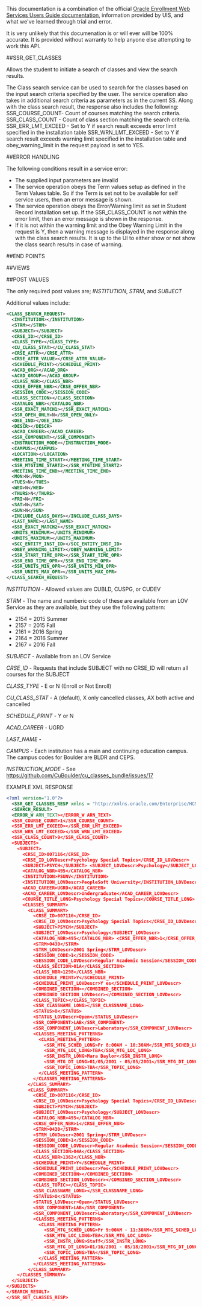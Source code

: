
This documentation is a combination of the official [Oracle Enrollment Web Services Users Guide documentation](https://github.com/CuBoulder/cu_classes_bundle/blob/2a2/Enrollment%20Web%20Services%20Users%20Guide.pdf), information provided by UIS, and what we've learned through trial and error.  

It is very unlikely that this documenation is or will ever will be 100% accurate.  It is provided without warranty to help anyone else attempting to work this API.  

##SSR_GET_CLASSES

Allows the student to initiate a search of classes and view the search results.

The Class search service can be used to search for the classes based on the input search criteria specified by the user. The service operation also takes in additional search criteria as parameters as in the current SS. Along with the class search result, the response also includes the following: SSR_COURSE_COUNT- Count of courses matching the search criteria. SSR_CLASS_COUNT - Count of class section matching the search criteria. SSR_ERR_LMT_EXCEED - Set to Y if search result exceeds error limit specified in the installation table
SSR_WRN_LMT_EXCEED - Set to Y if search result exceeds warning limit specified in the installation table and obey_warning_limit in the request payload is set to YES.

##ERROR HANDLING

The following conditions result in a service error:
* The supplied input parameters are invalid
* The service operation obeys the Term values setup as defined in the
Term Values table. So if the Term is set not to be available for self
service users, then an error message is shown.
* The service operation obeys the Error/Warning limit as set in Student
Record Installation set up. If the SSR_CLASS_COUNT is not within
the error limit, then an error message is shown in the response.
* If it is not within the warning limit and the Obey Warning Limit in the
request is Y, then a warning message is displayed in the response along with the class search results. It is up to the UI to either show or not show the class search results in case of warning.

##END POINTS

##VIEWS

##POST VALUES

The only required post values are; *INSTITUTION*, *STRM*, and *SUBJECT*

Additional values include:

```xml
<CLASS_SEARCH_REQUEST>
  <INSTITUTION></INSTITUTION> 
  <STRM></STRM>
  <SUBJECT></SUBJECT>
  <CRSE_ID></CRSE_ID> 
  <CLASS_TYPE></CLASS_TYPE>
  <CU_CLASS_STAT></CU_CLASS_STAT>
  <CRSE_ATTR></CRSE_ATTR> 
  <CRSE_ATTR_VALUE></CRSE_ATTR_VALUE>
  <SCHEDULE_PRINT></SCHEDULE_PRINT> 
  <ACAD_ORG></ACAD_ORG> 
  <ACAD_GROUP></ACAD_GROUP>
  <CLASS_NBR></CLASS_NBR>
  <CRSE_OFFER_NBR></CRSE_OFFER_NBR>
  <SESSION_CODE></SESSION_CODE>
  <CLASS_SECTION></CLASS_SECTION>
  <CATALOG_NBR></CATALOG_NBR>
  <SSR_EXACT_MATCH1></SSR_EXACT_MATCH1>
  <SSR_OPEN_ONLY>N</SSR_OPEN_ONLY>
  <OEE_IND></OEE_IND>
  <DESCR></DESCR>
  <ACAD_CAREER></ACAD_CAREER>
  <SSR_COMPONENT></SSR_COMPONENT>
  <INSTRUCTION_MODE></INSTRUCTION_MODE>
  <CAMPUS></CAMPUS>
  <LOCATION></LOCATION>
  <MEETING_TIME_START></MEETING_TIME_START>
  <SSR_MTGTIME_START2></SSR_MTGTIME_START2>
  <MEETING_TIME_END></MEETING_TIME_END>
  <MON>N</MON>
  <TUES>N</TUES>
  <WED>N</WED>
  <THURS>N</THURS>
  <FRI>N</FRI>
  <SAT>N</SAT>
  <SUN>N</SUN>
  <INCLUDE_CLASS_DAYS></INCLUDE_CLASS_DAYS>
  <LAST_NAME></LAST_NAME>
  <SSR_EXACT_MATCH2></SSR_EXACT_MATCH2>
  <UNITS_MINIMUM></UNITS_MINIMUM>
  <UNITS_MAXIMUM></UNITS_MAXIMUM>
  <SCC_ENTITY_INST_ID></SCC_ENTITY_INST_ID>
  <OBEY_WARNING_LIMIT></OBEY_WARNING_LIMIT>
  <SSR_START_TIME_OPR></SSR_START_TIME_OPR>
  <SSR_END_TIME_OPR></SSR_END_TIME_OPR>
  <SSR_UNITS_MIN_OPR></SSR_UNITS_MIN_OPR>
  <SSR_UNITS_MAX_OPR></SSR_UNITS_MAX_OPR>
</CLASS_SEARCH_REQUEST>
```

*INSTITUTION* - Allowed values are CUBLD, CUSPG, or CUDEV

*STRM* - The name and numberic code of these are available from an LOV Service as they are available, but they use the following pattern:

* 2154 = 2015 Summer
* 2157 = 2015 Fall
* 2161 = 2016 Spring
* 2164 = 2016 Summer
* 2167 = 2016 Fall

*SUBJECT* - Available from an LOV Service

*CRSE_ID* - Requests that include SUBJECT with no CRSE_ID will return all courses for the SUBJECT

*CLASS_TYPE* - E or N (Enroll or Not Enroll)

*CU_CLASS_STAT* - A (default), X only cancelled classes, AX both active and cancelled

*SCHEDULE_PRINT* - Y or N

*ACAD_CAREER* - UGRD

*LAST_NAME* - 

*CAMPUS* - Each institution has a main and continuing education campus.  The campus codes for Boulder are BLDR and CEPS.

*INSTRUCTION_MODE* - See https://github.com/CuBoulder/cu_classes_bundle/issues/17

EXAMPLE XML RESPONSE

```xml
<?xml version="1.0"?>
  <SSR_GET_CLASSES_RESP xmlns = "http://xmlns.oracle.com/Enterprise/HCM/services">
  <SEARCH_RESULT>
  <ERROR_W ARN_TEXT></ERROR_W ARN_TEXT> 
  <SSR_COURSE_COUNT>1</SSR_COURSE_COUNT> 
  <SSR_ERR_LMT_EXCEED></SSR_ERR_LMT_EXCEED> 
  <SSR_WRN_LMT_EXCEED></SSR_WRN_LMT_EXCEED>
  <SSR_CLASS_COUNT>9</SSR_CLASS_COUNT> 
  <SUBJECTS>
    <SUBJECT>
      <CRSE_ID>007116</CRSE_ID>
      <CRSE_ID_LOVDescr>Psychology Special Topics</CRSE_ID_LOVDescr>
      <SUBJECT>PSYCH</SUBJECT> <SUBJECT_LOVDescr>Psychology</SUBJECT_LOVDescr>
      <CATALOG_NBR>495</CATALOG_NBR>
      <INSTITUTION>PSUNV</INSTITUTION>
      <INSTITUTION_LOVDescr>PeopleSoft University</INSTITUTION_LOVDescr>
      <ACAD_CAREER>UGRD</ACAD_CAREER>
      <ACAD_CAREER_LOVDescr>Undergraduate</ACAD_CAREER_LOVDescr>
      <COURSE_TITLE_LONG>Psychology Special Topics</COURSE_TITLE_LONG>
      <CLASSES_SUMMARY>
        <CLASS_SUMMARY>
          <CRSE_ID>007116</CRSE_ID>
          <CRSE_ID_LOVDescr>Psychology Special Topics</CRSE_ID_LOVDescr>
          <SUBJECT>PSYCH</SUBJECT>
          <SUBJECT_LOVDescr>Psychology</SUBJECT_LOVDescr>
          <CATALOG_NBR>495</CATALOG_NBR> <CRSE_OFFER_NBR>1</CRSE_OFFER_NBR>
          <STRM>0430</STRM>
          <STRM_LOVDescr>2001 Spring</STRM_LOVDescr>
          <SESSION_CODE>1</SESSION_CODE>
          <SESSION_CODE_LOVDescr>Regular Academic Session</SESSION_CODE_LOVDescr>
          <CLASS_SECTION>01A</CLASS_SECTION>
          <CLASS_NBR>1298</CLASS_NBR>
          <SCHEDULE_PRINT>Y</SCHEDULE_PRINT>
          <SCHEDULE_PRINT_LOVDescr>Y es</SCHEDULE_PRINT_LOVDescr>
          <COMBINED_SECTION></COMBINED_SECTION>
          <COMBINED_SECTION_LOVDescr></COMBINED_SECTION_LOVDescr>
          <CLASS_TOPIC></CLASS_TOPIC>
          <SSR_CLASSNAME_LONG></SSR_CLASSNAME_LONG>
          <STATUS>O</STATUS>
          <STATUS_LOVDescr>Open</STATUS_LOVDescr>
          <SSR_COMPONENT>LAB</SSR_COMPONENT>
          <SSR_COMPONENT_LOVDescr>Laboratory</SSR_COMPONENT_LOVDescr>
          <CLASSES_MEETING_PATTERNS>
            <CLASS_MEETING_PATTERN>
              <SSR_MTG_SCHED_LONG>Fr 8:00AM - 10:30AM</SSR_MTG_SCHED_LONG>
              <SSR_MTG_LOC_LONG>TBA</SSR_MTG_LOC_LONG>
              <SSR_INSTR_LONG>Mara Baylor</SSR_INSTR_LONG>
              <SSR_MTG_DT_LONG>01/05/2001 - 05/05/2001</SSR_MTG_DT_LONG>
              <SSR_TOPIC_LONG>TBA</SSR_TOPIC_LONG>
            </CLASS_MEETING_PATTERN>
          </CLASSES_MEETING_PATTERNS>
        </CLASS_SUMMARY> 
        <CLASS_SUMMARY>
          <CRSE_ID>007116</CRSE_ID>
          <CRSE_ID_LOVDescr>Psychology Special Topics</CRSE_ID_LOVDescr>
          <SUBJECT>PSYCH</SUBJECT>
          <SUBJECT_LOVDescr>Psychology</SUBJECT_LOVDescr>
          <CATALOG_NBR>495</CATALOG_NBR>
          <CRSE_OFFER_NBR>1</CRSE_OFFER_NBR>
          <STRM>0430</STRM>
          <STRM_LOVDescr>2001 Spring</STRM_LOVDescr>
          <SESSION_CODE>1</SESSION_CODE>
          <SESSION_CODE_LOVDescr>Regular Academic Session</SESSION_CODE_LOVDescr>
          <CLASS_SECTION>04A</CLASS_SECTION>
          <CLASS_NBR>1362</CLASS_NBR>
          <SCHEDULE_PRINT>Y</SCHEDULE_PRINT>
          <SCHEDULE_PRINT_LOVDescr>Yes</SCHEDULE_PRINT_LOVDescr>
          <COMBINED_SECTION></COMBINED_SECTION>
          <COMBINED_SECTION_LOVDescr></COMBINED_SECTION_LOVDescr>
          <CLASS_TOPIC></CLASS_TOPIC>
          <SSR_CLASSNAME_LONG></SSR_CLASSNAME_LONG>
          <STATUS>O</STATUS>
          <STATUS_LOVDescr>Open</STATUS_LOVDescr>
          <SSR_COMPONENT>LAB</SSR_COMPONENT>
          <SSR_COMPONENT_LOVDescr>Laboratory</SSR_COMPONENT_LOVDescr> 
          <CLASSES_MEETING_PATTERNS>
            <CLASS_MEETING_PATTERN>
              <SSR_MTG_SCHED_LONG>Fr 9:00AM - 11:30AM</SSR_MTG_SCHED_LONG>
              <SSR_MTG_LOC_LONG>TBA</SSR_MTG_LOC_LONG>
              <SSR_INSTR_LONG>Staff</SSR_INSTR_LONG>
              <SSR_MTG_DT_LONG>01/16/2001 - 05/18/2001</SSR_MTG_DT_LONG>
              <SSR_TOPIC_LONG>TBA</SSR_TOPIC_LONG>
            </CLASS_MEETING_PATTERN> 
          </CLASSES_MEETING_PATTERNS>
        </CLASS_SUMMARY>
    </CLASSES_SUMMARY>
  </SUBJECT> 
</SUBJECTS>
</SEARCH_RESULT> 
</SSR_GET_CLASSES_RESP>
```
